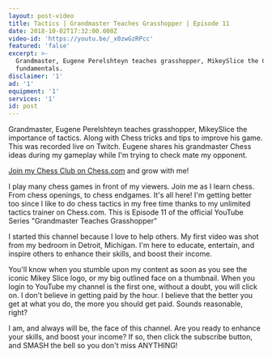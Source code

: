 ```yaml
---
layout: post-video
title: Tactics | Grandmaster Teaches Grasshopper | Episode 11
date: 2018-10-02T17:32:00.000Z
video-id: 'https://youtu.be/_x0zwGzRPcc'
featured: 'false'
excerpt: >-
  Grandmaster, Eugene Perelshteyn teaches grasshopper, MikeySlice the Chess
  fundamentals.
disclaimer: '1'
ad: '1'
equipment: '1'
services: '1'
id: post
---
```

Grandmaster, Eugene Perelshteyn teaches grasshopper, MikeySlice the importance of tactics. Along with Chess tricks and tips to improve his game. This was recorded live on Twitch. Eugene shares his grandmaster Chess ideas during my gameplay while I'm trying to check mate my opponent. 



[Join my Chess Club on Chess.com](http://www.mikeyslice.com/chessclub) and grow with me!



I play many chess games in front of my viewers. Join me as I learn chess. From chess openings, to chess endgames. It's all here! I'm getting better too since I like to do chess tactics in my free time thanks to my unlimited tactics trainer on Chess.com. This is Episode 11 of the official YouTube Series "Grandmaster Teaches Grasshopper"



I started this channel because I love to help others. My first video was shot from my bedroom in Detroit, Michigan. I'm here to educate, entertain, and inspire others to enhance their skills, and boost their income.



You'll know when you stumble upon my content as soon as you see the iconic Mikey Slice logo, or my big outlined face on a thumbnail. When you login to YouTube my channel is the first one, without a doubt, you will click on. I don't believe in getting paid by the hour. I believe that the better you get at what you do, the more you should get paid. Sounds reasonable, right?



I am, and always will be, the face of this channel. Are you ready to enhance your skills, and boost your income? If so, then click the subscribe button, and SMASH the bell so you don't miss ANYTHING!
